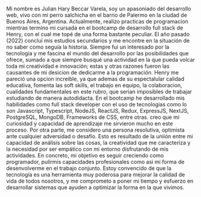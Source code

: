 Mi nombre es Julian Hary Beccar Varela, soy un apasoniado del desarrollo web, vivo con mi perro salchicha en el barrio de Palermo en la ciudad de Buenos Aires, Argentina. Actualmente, realizo practicas de programacion mientras termino mi cursada en el bootcamp de desarrollo full stack de Henry, con el cual me topé de una forma bastante peculiar. El año pasado (2022) concluí mis estudios secundarios y me encontre en la situación de no saber como seguía la historia. Siempre fui un interesado por la tecnologia y me fascina el mundo del desarrollo por las posibilidades que ofrece, sumado a que siempre busqué una actividad en la que pueda volcar toda mi creatividad e innovación; estas y otras razones fueron las causantes de mi desicion de dedicarme a la programación. Henry me pareció una opcion increible, ya que ademas de su espectalular calidad educativa, fomenta las soft skills, el trabajo en equipo, la colaboracion, cualidades fundamentales en este rubro, que serian imposibles de trabajar estudiando de manera autodidacta.
En el bootcamp he desarrollado mis habilidades como full stack developer con el uso de tecnologias como lo son Javascript, Typescript, NodeJS, ReactJS, Redux, ExpressJS, NextJS, PostgreSQL, MongoDB, Frameworks de CSS, entre otras. creo que mi curiosidad y capacidad de aprendizaje me sirvieron mucho en este proceso.
Por otra parte, me considero una persona resolutiva, optimista ante cualquier adversidad o desafío. Esto es resultado de la uniión entre mi capacidad de análisis sobre las cosas, la creatividad que me caracteriza y la necesidad por ser empático con mi entorno disfrutando de mis actividades.
En concreto, mi objetivo es seguir creciendo como programador, pulirmis capacidades profesionales como asi mi forma de desenvolverme en el trabajo conjunto. Estoy convencido de que la tecnología es una herramienta muy poderosa para mejorar la calidad de vida de todos nosotros, y me comprometo a poner mi tiempo y esfuerzo en desarrollar sistemas que ayuden a optimizar la forma en la que vivimos.
